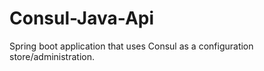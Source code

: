 # Consul-Java-Api
Spring boot application that uses Consul as a configuration store/administration.
